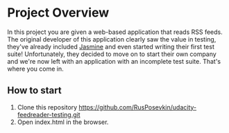 # Project Overview

In this project you are given a web-based application that reads RSS feeds. The original developer of this application clearly saw the value in testing, they've already included [Jasmine](http://jasmine.github.io/) and even started writing their first test suite! Unfortunately, they decided to move on to start their own company and we're now left with an application with an incomplete test suite. That's where you come in.

## How to start
1. Clone this repository https://github.com/RusPosevkin/udacity-feedreader-testing.git
2. Open index.html in the browser.
